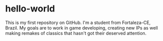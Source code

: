 # hello-world
This is my first repository on GitHub.
I'm a student from Fortaleza-CE, Brazil. My goals are to work in game developing, creating new IPs as well making remakes of classics that hasn't got their deserved attention.
